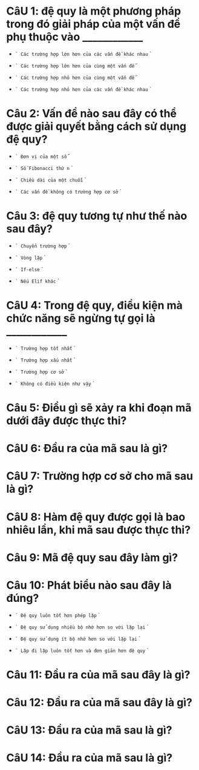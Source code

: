 # CâU 1: đệ quy là một phương pháp trong đó giải pháp của một vấn đề phụ thuộc vào ____________

- `` `
  Các trường hợp lớn hơn của các vấn đề khác nhau
  `` `

- `` `
  Các trường hợp lớn hơn của cùng một vấn đề
  `` `

* `` `
  Các trường hợp nhỏ hơn của cùng một vấn đề
  `` `

- `` `
  Các trường hợp nhỏ hơn của các vấn đề khác nhau
  `` `

# Câu 2: Vấn đề nào sau đây có thể được giải quyết bằng cách sử dụng đệ quy?

- `` `
  Đơn vị của một số
  `` `

- `` `
  Số Fibonacci thứ n
  `` `

- `` `
  Chiều dài của một chuỗi
  `` `

* `` `
  Các vấn đề không có trường hợp cơ sở
  `` `

# Câu 3: đệ quy tương tự như thế nào sau đây?

- `` `
  Chuyển trường hợp
  `` `

* `` `
  Vòng lặp
  `` `

- `` `
  If-else
  `` `

- `` `
  Nếu Elif khác
  `` `

# CâU 4: Trong đệ quy, điều kiện mà chức năng sẽ ngừng tự gọi là ____________

- `` `
  Trường hợp tốt nhất
  `` `

- `` `
  Trường hợp xấu nhất
  `` `

* `` `
  Trường hợp cơ sở
  `` `

- `` `
  Không có điều kiện như vậy
  `` `

# Câu 5: Điều gì sẽ xảy ra khi đoạn mã dưới đây được thực thi?

# CâU 6: Đầu ra của mã sau là gì?

# CâU 7: Trường hợp cơ sở cho mã sau là gì?

# CâU 8: Hàm đệ quy được gọi là bao nhiêu lần, khi mã sau được thực thi?

# Câu 9: Mã đệ quy sau đây làm gì?

# Câu 10: Phát biểu nào sau đây là đúng?

- `` `
  Đệ quy luôn tốt hơn phép lặp
  `` `

* `` `
  Đệ quy sử dụng nhiều bộ nhớ hơn so với lặp lại
  `` `

- `` `
  Đệ quy sử dụng ít bộ nhớ hơn so với lặp lại
  `` `

- `` `
  Lặp đi lặp luôn tốt hơn và đơn giản hơn đệ quy
  `` `

# Câu 11: Đầu ra của mã sau đây là gì?

# Câu 12: Đầu ra của mã sau đây là gì?

# CâU 13: Đầu ra của mã sau là gì?

# CâU 14: Đầu ra của mã sau là gì?